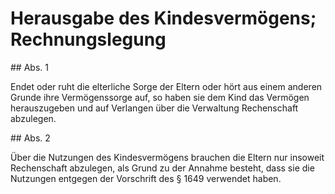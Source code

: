 # Herausgabe des Kindesvermögens; Rechnungslegung



\#\# Abs. 1

 Endet oder ruht die elterliche Sorge der Eltern oder hört aus einem anderen Grunde ihre Vermögenssorge auf, so haben sie dem Kind das Vermögen herauszugeben und auf Verlangen über die Verwaltung Rechenschaft abzulegen.

\#\# Abs. 2

 Über die Nutzungen des Kindesvermögens brauchen die Eltern nur insoweit Rechenschaft abzulegen, als Grund zu der Annahme besteht, dass sie die Nutzungen entgegen der Vorschrift des § 1649 verwendet haben. 

